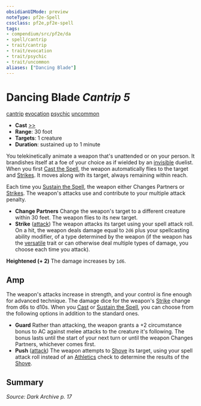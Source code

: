 ```yaml
---
obsidianUIMode: preview
noteType: pf2e-Spell
cssclass: pf2e,pf2e-spell
tags:
- compendium/src/pf2e/da
- spell/cantrip
- trait/cantrip
- trait/evocation
- trait/psychic
- trait/uncommon
aliases: ["Dancing Blade"]
---
```

# Dancing Blade *Cantrip 5*   
[cantrip](rules/traits/cantrip.md "Cantrip Spell Trait")  [evocation](rules/traits/evocation.md "Evocation School Trait")  [psychic](rules/traits/psychic-da.md "Psychic Class Trait")  [uncommon](rules/traits/uncommon.md "Uncommon Rarity Trait")  

- **Cast** [>>](rules/core-rulebook/chapter-9-playing-the-game.md#Actions "Two-Action") 
- **Range**: 30 foot
- **Targets**: 1 creature
- **Duration**: sustained up to 1 minute

You telekinetically animate a weapon that's unattended or on your person. It brandishes itself at a foe of your choice as if wielded by an [invisible](rules/conditions.md#Invisible) duelist. When you first [Cast the Spell](rules/actions/cast-a-spell.md), the weapon automatically flies to the target and [Strikes](rules/actions/strike.md). It moves along with its target, always remaining within reach.

Each time you [Sustain the Spell](rules/actions/sustain-a-spell.md), the weapon either Changes Partners or [Strikes](rules/actions/strike.md). The weapon's attacks use and contribute to your multiple attack penalty.

- **Change Partners** Change the weapon's target to a different creature within 30 feet. The weapon flies to its new target.
- **Strike** ([attack](rules/traits/attack.md "Attack Combat Trait")) The weapon attacks its target using your spell attack roll. On a hit, the weapon deals damage equal to `2d6` plus your spellcasting ability modifier, of a type determined by the weapon (if the weapon has the [versatile](rules/traits/versatile.md "Versatile Weapon Trait") trait or can otherwise deal multiple types of damage, you choose each time you attack).

**Heightened (+ 2)** The damage increases by `1d6`.

## Amp

The weapon's attacks increase in strength, and your control is fine enough for advanced technique. The damage dice for the weapon's [Strike](rules/actions/strike.md) change from d6s to d10s. When you [Cast](rules/actions/cast-a-spell.md) or [Sustain the Spell](rules/actions/sustain-a-spell.md), you can choose from the following options in addition to the standard ones.

- **Guard** Rather than attacking, the weapon grants a +2 circumstance bonus to AC against melee attacks to the creature it's following. The bonus lasts until the start of your next turn or until the weapon Changes Partners, whichever comes first.
- **Push** ([attack](rules/traits/attack.md "Attack Combat Trait")) The weapon attempts to [Shove](rules/actions/shove.md) its target, using your spell attack roll instead of an [Athletics](compendium/skills.md#Athletics) check to determine the results of the [Shove](rules/actions/shove.md).

## Summary

*Source: Dark Archive p. 17*